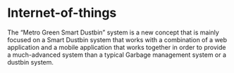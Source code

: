 # Internet-of-things

The “Metro Green Smart Dustbin” system is a new concept that is mainly focused on a Smart Dustbin system that works with a combination of a web application and a mobile application that works together in order to provide a much-advanced system than a typical Garbage management system or a dustbin system.
